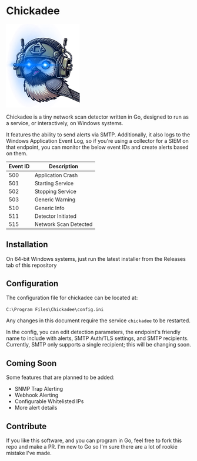 
# Chickadee

![alt text](chickadee_mini_lazer.png)


Chickadee is a tiny network scan detector written in Go, designed to run as a service, or interactively, on Windows systems.

It features the ability to send alerts via SMTP. Additionally, it also logs to the Windows Application Event Log, so if you're using a collector for a SIEM on that endpoint, you can monitor the below event IDs and create alerts based on them.

<table>
    <thead>
        <th>Event ID</th>
        <th>Description</th>
    </thead>
    <tbody>
        <tr>
            <td>500</td>
            <td>Application Crash</td>
        </tr>
        <tr>
            <td>501</td>
            <td>Starting Service</td>
        </tr>
        <tr>
            <td>502</td>
            <td>Stopping Service</td>
        </tr>
        <tr>
            <td>503</td>
            <td>Generic Warning</td>
        </tr>
        <tr>
            <td>510</td>
            <td>Generic Info</td>
        </tr>
        <tr>
            <td>511</td>
            <td>Detector Initiated</td>
        </tr>
        <tr>
            <td>515</td>
            <td>Network Scan Detected</td>
        </tr>
    </tbody>
</table>

## Installation

On 64-bit Windows systems, just run the latest installer from the Releases tab of this repository

## Configuration

The configuration file for chickadee can be located at:

`C:\Program Files\Chickadee\config.ini`

Any changes in this document require the service `chickadee` to be restarted.

In the config, you can edit detection parameters, the endpoint's friendly name to include with alerts, SMTP Auth/TLS settings, and SMTP recipients. Currently, SMTP only supports a single recipient; this will be changing soon.

## Coming Soon

Some features that are planned to be added:

- SNMP Trap Alerting
- Webhook Alerting
- Configurable Whitelisted IPs
- More alert details

## Contribute

If you like this software, and you can program in Go, feel free to fork this repo and make a PR. I'm new to Go so I'm sure there are a lot of rookie mistake I've made.
